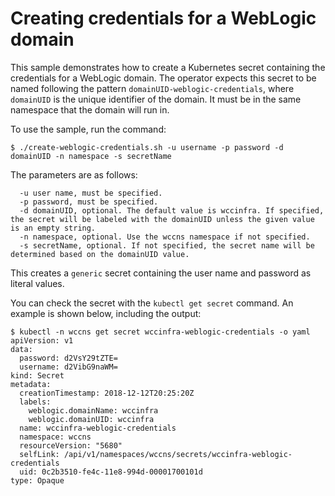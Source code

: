 # Creating credentials for a WebLogic domain

This sample demonstrates how to create a Kubernetes secret containing the
credentials for a WebLogic domain.  The operator expects this secret to be
named following the pattern `domainUID-weblogic-credentials`, where `domainUID`
is the unique identifier of the domain.  It must be in the same namespace
that the domain will run in.

To use the sample, run the command:

```
$ ./create-weblogic-credentials.sh -u username -p password -d domainUID -n namespace -s secretName
```

The parameters are as follows:

```  
  -u user name, must be specified.
  -p password, must be specified.
  -d domainUID, optional. The default value is wccinfra. If specified, the secret will be labeled with the domainUID unless the given value is an empty string.
  -n namespace, optional. Use the wccns namespace if not specified.
  -s secretName, optional. If not specified, the secret name will be determined based on the domainUID value.
```

This creates a `generic` secret containing the user name and password as literal values.

You can check the secret with the `kubectl get secret` command.  An example is shown below,
including the output:

```
$ kubectl -n wccns get secret wccinfra-weblogic-credentials -o yaml
apiVersion: v1
data:
  password: d2VsY29tZTE=
  username: d2VibG9naWM=
kind: Secret
metadata:
  creationTimestamp: 2018-12-12T20:25:20Z
  labels:
    weblogic.domainName: wccinfra
    weblogic.domainUID: wccinfra
  name: wccinfra-weblogic-credentials
  namespace: wccns
  resourceVersion: "5680"
  selfLink: /api/v1/namespaces/wccns/secrets/wccinfra-weblogic-credentials
  uid: 0c2b3510-fe4c-11e8-994d-00001700101d
type: Opaque

```

